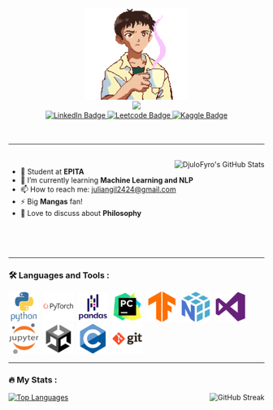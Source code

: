 <div id="header" align="center">
  <img src="images/shinji.gif" width="200"/>
  <div id="presentation">
    <img src="https://readme-typing-svg.herokuapp.com?size=25&duration=4000&color=9BE9A8&lines=Hi!+I+am+Julian+Gil+%F0%9F%91%8B+%F0%9F%91%8B+%F0%9F%91%8B;Come+watch+what+I+like+to+do!">
  </div>
</div>
<div id="badges" align="center">
  <a href="https://www.linkedin.com/in/julian-gil24/">
    <img src="https://img.shields.io/badge/LinkedIn-blue?style=for-the-badge&logo=linkedin&logoColor=white" alt="LinkedIn Badge"/>
  </a>
  <a href="https://leetcode.com/DjuloFyro/">
    <img src="https://img.shields.io/badge/Leetcode-f67828?style=for-the-badge&logo=leetcode&logoColor=white" alt="Leetcode Badge"/>
  </a>
  <a href="https://www.kaggle.com/juliangil1">
    <img src="https://img.shields.io/badge/Kaggle-blue?style=for-the-badge&logo=kaggle&logoColor=white" alt="Kaggle Badge"/>
  </a>
</div>
<br>
<div id="views" align="center">
  <img src="https://komarev.com/ghpvc/?username=DjuloFyro&style=flat-square&color=blue" alt=""/>
</div>

---
<br>


<a href="https://awesome-github-stats.azurewebsites.net/index.html??cardType=level&theme=tokyonight&preferLogin=false">
  <img  alt="DjuloFyro's GitHub Stats" src="https://awesome-github-stats.azurewebsites.net/user-stats/DjuloFyro?cardType=level&theme=tokyonight&preferLogin=false" align="right" />
</a>

- 🔭 Student at **EPITA**
- 🌱 I’m currently learning **Machine Learning and NLP**
- 📫 How to reach me: juliangil2424@gmail.com
- ⚡ Big **Mangas** fan!
- 💬 Love to discuss about **Philosophy**


<br>
<br>
<br>

---

### :hammer_and_wrench: Languages and Tools :
<div>
  <img src="https://github.com/devicons/devicon/blob/master/icons/python/python-original-wordmark.svg" title="Python" alt="Python" width="60" height="60"/>&nbsp;
  <img src="https://github.com/devicons/devicon/blob/master/icons/pytorch/pytorch-original-wordmark.svg" title="Pytorch" alt="Pytorch" width="60" height="60"/>&nbsp;
  <img src="https://github.com/devicons/devicon/blob/master/icons/pandas/pandas-original-wordmark.svg" title="Pandas" alt="Pandas" width="60" height="60"/>&nbsp;
  <img src="https://github.com/devicons/devicon/blob/master/icons/pycharm/pycharm-original.svg" title="Pycharm" alt="Pycharm" width="60" height="60"/>&nbsp;
  <img src="https://github.com/devicons/devicon/blob/master/icons/tensorflow/tensorflow-original.svg" title="Tensorflow" alt="Tensorflow" width="60" height="60"/>&nbsp;
  <img src="https://github.com/devicons/devicon/blob/master/icons/numpy/numpy-original.svg" title="numpy" alt="numpy" width="60" height="60"/>&nbsp;
  <img src="https://github.com/devicons/devicon/blob/master/icons/visualstudio/visualstudio-plain.svg" title="visualstudio" alt="visualstudio " width="60" height="60"/>&nbsp;
  <img src="https://github.com/devicons/devicon/blob/master/icons/jupyter/jupyter-original-wordmark.svg" title="jupyter" alt="jupyter" width="60" height="60"/>&nbsp;
  <img src="https://github.com/devicons/devicon/blob/master/icons/unity/unity-original.svg"  title="Unity" alt="Unity" width="60" height="60"/>&nbsp;
  <img src="https://github.com/devicons/devicon/blob/master/icons/c/c-original.svg" title="c" alt="c" width="60" height="60"/>&nbsp;
  <img src="https://github.com/devicons/devicon/blob/master/icons/git/git-original-wordmark.svg" title="Git" **alt="Git" width="60" height="60"/>
</div>

---

### :fire: My Stats :
<a href="https://git.io/streak-stats">
  <img src="http://github-readme-streak-stats.herokuapp.com?user=DjuloFyro&theme=tokyonight&background=tokyonight" alt="GitHub Streak" align="right">
</a>

<a href="https://github.com/anuraghazra/github-readme-stats">
  <img src="https://github-readme-stats.vercel.app/api/top-langs/?username=DjuloFyro&layout=compact&theme=tokyonight" alt="Top Languages">
</a>
